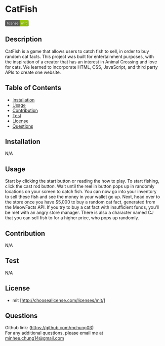 
  # CatFish
  <svg xmlns="http://www.w3.org/2000/svg" xmlns:xlink="http://www.w3.org/1999/xlink" width="76" height="20" role="img" aria-label="license: mit"><title>license: mit</title><linearGradient id="s" x2="0" y2="100%"><stop offset="0" stop-color="#bbb" stop-opacity=".1"/><stop offset="1" stop-opacity=".1"/></linearGradient><clipPath id="r"><rect width="76" height="20" rx="3" fill="#fff"/></clipPath><g clip-path="url(#r)"><rect width="47" height="20" fill="#555"/><rect x="47" width="29" height="20" fill="#97ca00"/><rect width="76" height="20" fill="url(#s)"/></g><g fill="#fff" text-anchor="middle" font-family="Verdana,Geneva,DejaVu Sans,sans-serif" text-rendering="geometricPrecision" font-size="110"><text aria-hidden="true" x="245" y="150" fill="#010101" fill-opacity=".3" transform="scale(.1)" textLength="370">license</text><text x="245" y="140" transform="scale(.1)" fill="#fff" textLength="370">license</text><text aria-hidden="true" x="605" y="150" fill="#010101" fill-opacity=".3" transform="scale(.1)" textLength="190">mit</text><text x="605" y="140" transform="scale(.1)" fill="#fff" textLength="190">mit</text></g></svg>

  ## Description
  CatFish is a game that allows users to catch fish to sell, in order to buy random cat facts. This project was built for entertainment purposes, with the inspiration of a creator that has an interest in Animal Crossing and love for cats. We learned to incorporate HTML, CSS, JavaScript, and third party APIs to create one website.

  ## Table of Contents
  - [Installation](#installation)
  - [Usage](#usage)
  - [Contribution](#contribution)
  - [Test](#test)
  - [License](#license)
  - [Questions](#questions)

  ## Installation
  N/A

  ## Usage
  Start by clicking the start button or reading the how to play. To start fishing, click the cast rod button. Wait until the reel in button pops up in randomly locations on your screen to catch fish. You can now go into your inventory to sell these fish and see the money in your wallet go up. Next, head over to the store once you have $5,000 to buy a random cat fact, generated from the MeowFacts API. If you try to buy a cat fact with insufficient funds, you'll be met with an angry store manager. There is also a character named CJ that you can sell fish to for a higher price, who pops up randomly.

  ## Contribution
  N/A

  ## Test
  N/A

  
  ## License
  - mit [http://choosealicense.com/licenses/mit/]
    

  ## Questions
  Github link: (https://github.com/mchung03) <br>
  For any additional questions, please email me at minhee.chung14@gmail.com

